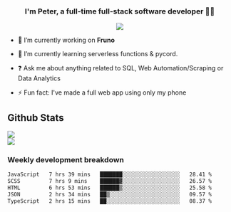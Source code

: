 
### <div align="center">I'm Peter, a full-time full-stack software developer 👨‍💻</div>  
<div align="center">
<a href="https://ko-fi.com/theofficialpeter" target="_blank" style="display: inline-block;">
                <img
                    src="https://img.shields.io/badge/Donate-Ko--fi-F16061.svg?style=flat-square&logo=ko-fi" 
                    align="center"
                />
            </a> 
</div>  

- 🔭 I’m currently working on **Fruno**  
  

- 🌱 I’m currently learning serverless functions & pycord.  
  

- ❓ Ask me about anything related to SQL, Web Automation/Scraping or Data Analytics  
  

- ⚡ Fun fact: I've made a full web app using only my phone  
  



## Github Stats  
![](https://github-readme-stats.vercel.app/api?username=TheOfficialPeter&theme=tokyonight&hide_border=true&include_all_commits=false&count_private=false)<br/>
![](https://github-readme-stats.vercel.app/api/top-langs/?username=TheOfficialPeter&theme=tokyonight&hide_border=true&include_all_commits=false&count_private=false&layout=compact)

<h3>Weekly development breakdown</h3>

<!--START_SECTION:waka-->

```txt
JavaScript   7 hrs 39 mins   ███████░░░░░░░░░░░░░░░░░░   28.41 %
SCSS         7 hrs 9 mins    ██████▓░░░░░░░░░░░░░░░░░░   26.57 %
HTML         6 hrs 53 mins   ██████▒░░░░░░░░░░░░░░░░░░   25.58 %
JSON         2 hrs 34 mins   ██▒░░░░░░░░░░░░░░░░░░░░░░   09.57 %
TypeScript   2 hrs 15 mins   ██░░░░░░░░░░░░░░░░░░░░░░░   08.37 %
```

<!--END_SECTION:waka-->
